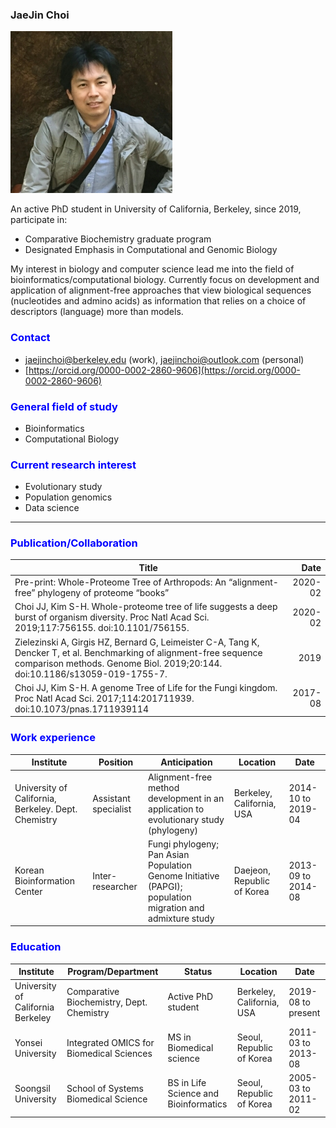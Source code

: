 
### JaeJin Choi  
![](./image/my-photo.jpg)  

An active PhD student in University of California, Berkeley, since 2019, participate in:
* Comparative Biochemistry graduate program  
* Designated Emphasis in Computational and Genomic Biology  

My interest in biology and computer science lead me into the field of bioinformatics/computational biology. Currently focus on development and application of alignment-free approaches that view biological sequences (nucleotides and admino acids) as information that relies on a choice of descriptors (language) more than models.


### <span style="color: blue;">Contact</span>  
* jaejinchoi@berkeley.edu (work), jaejinchoi@outlook.com (personal)  
* [https://orcid.org/0000-0002-2860-9606](https://orcid.org/0000-0002-2860-9606)  


### <span style="color: blue;">General field of study</span>  
* Bioinformatics
* Computational Biology


### <span style="color: blue;">Current research interest</span>  
* Evolutionary study
* Population genomics
* Data science

<hr>

### <span style="color: blue;">Publication/Collaboration</span>  
| Title | Date |
|--------------|------------:|
| Pre-print: Whole-Proteome Tree of Arthropods: An “alignment-free” phylogeny of proteome “books”| 2020-02 | 2020-07 |
| Choi JJ, Kim S-H. Whole-proteome tree of life suggests a deep burst of organism diversity. Proc Natl Acad Sci. 2019;117:756155. doi:10.1101/756155.| 2020-02 |
| Zielezinski A, Girgis HZ, Bernard G, Leimeister C-A, Tang K, Dencker T, et al. Benchmarking of alignment-free sequence comparison methods. Genome Biol. 2019;20:144. doi:10.1186/s13059-019-1755-7. | 2019 |
| Choi JJ, Kim S-H. A genome Tree of Life for the Fungi kingdom. Proc Natl Acad Sci. 2017;114:201711939. doi:10.1073/pnas.1711939114 | 2017-08 |


### <span style="color: blue;">Work experience</span>
| Institute | Position | Anticipation |Location | Date |
|--------------|-------------|-------------|-------------|-------------|
| University of California, Berkeley. Dept. Chemistry | Assistant specialist | Alignment-free method development in an application to evolutionary study (phylogeny) | Berkeley, California, USA | 2014-10 to 2019-04 |
| Korean Bioinformation Center | Inter-researcher | Fungi phylogeny; Pan Asian Population Genome Initiative (PAPGI); population migration and admixture study | Daejeon, Republic of Korea | 2013-09 to 2014-08 |


### <span style="color: blue;">Education</span>
| Institute | Program/Department | Status | Location | Date |
|--------------|-------------|-------------|-------------|-------------|
| University of California Berkeley | Comparative Biochemistry, Dept. Chemistry| Active PhD student | Berkeley, California, USA | 2019-08 to present |
|Yonsei University| Integrated OMICS for Biomedical Sciences | MS in Biomedical science | Seoul, Republic of Korea | 2011-03 to 2013-08 |
| Soongsil University | School of Systems Biomedical Science | BS in Life Science and Bioinformatics | Seoul, Republic of Korea | 2005-03 to 2011-02 |
